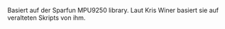 Basiert auf der Sparfun MPU9250 library.
Laut Kris Winer basiert sie auf veralteten Skripts von ihm.
